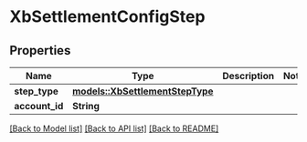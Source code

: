 # XbSettlementConfigStep

## Properties

Name | Type | Description | Notes
------------ | ------------- | ------------- | -------------
**step_type** | [**models::XbSettlementStepType**](XBSettlementStepType.md) |  | 
**account_id** | **String** |  | 

[[Back to Model list]](../README.md#documentation-for-models) [[Back to API list]](../README.md#documentation-for-api-endpoints) [[Back to README]](../README.md)


